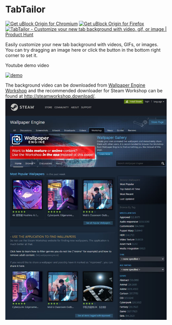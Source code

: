 # TabTailor

<a href="https://chrome.google.com/webstore/detail/tabtailor/kmbbhncfjpnlaigbpmcocdlepjkefcio"><img src="https://user-images.githubusercontent.com/585534/107280622-91a8ea80-6a26-11eb-8d07-77c548b28665.png" alt="Get uBlock Origin for Chromium"></a> <a href="https://addons.mozilla.org/firefox/addon/tabtailor/"><img src="https://user-images.githubusercontent.com/585534/107280546-7b9b2a00-6a26-11eb-8f9f-f95932f4bfec.png" alt="Get uBlock Origin for Firefox"></a> <a href="https://www.producthunt.com/posts/tabtailor?utm_source=badge-featured&utm_medium=badge&utm_souce=badge-tabtailor" target="_blank"><img src="https://api.producthunt.com/widgets/embed-image/v1/featured.svg?post_id=395055&theme=light" alt="TabTailor - Customize&#0032;your&#0032;new&#0032;tab&#0032;background&#0032;with&#0032;video&#0044;&#0032;gif&#0044;&#0032;or&#0032;image | Product Hunt" style="width: 250px; height: 54px;" width="250" height="54" /></a>

Easily customize your new tab background with videos, GIFs, or images. You can try dragging an image here or click the button in the bottom right corner to set it.

Youtube demo video

[![demo](https://img.youtube.com/vi/EdiZJdL6myg/0.jpg)](https://www.youtube.com/watch?v=EdiZJdL6myg)

The background video can be downloaded from [Wallpaper Engine Workshop](https://steamcommunity.com/app/431960/workshop/) and the recommended downloader for Steam Workshop can be found at <http://steamworkshop.download/>.
![steam-workshop.jpg](./src/assets/steam-workshop.jpg)

